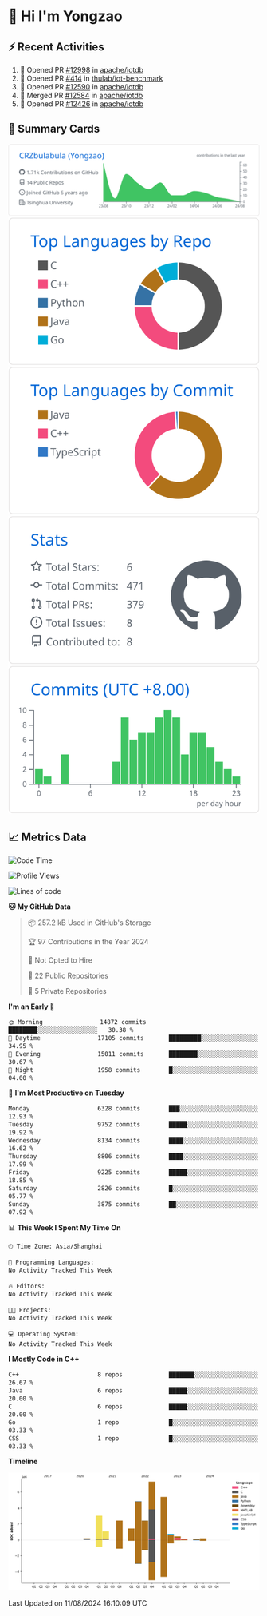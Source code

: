 # 👋 Hi I'm Yongzao

## ⚡ Recent Activities
<!--START_SECTION:activity-->
1. 💪 Opened PR [#12998](https://github.com/apache/iotdb/pull/12998) in [apache/iotdb](https://github.com/apache/iotdb)
2. 💪 Opened PR [#414](https://github.com/thulab/iot-benchmark/pull/414) in [thulab/iot-benchmark](https://github.com/thulab/iot-benchmark)
3. 💪 Opened PR [#12590](https://github.com/apache/iotdb/pull/12590) in [apache/iotdb](https://github.com/apache/iotdb)
4. 🎉 Merged PR [#12584](https://github.com/apache/iotdb/pull/12584) in [apache/iotdb](https://github.com/apache/iotdb)
5. 💪 Opened PR [#12426](https://github.com/apache/iotdb/pull/12426) in [apache/iotdb](https://github.com/apache/iotdb)
<!--END_SECTION:activity-->

## 🎑 Summary Cards

[![](https://raw.githubusercontent.com/CRZbulabula/CRZbulabula/main/profile-summary-card-output/github/0-profile-details.svg)](https://github.com/vn7n24fzkq/github-profile-summary-cards)
[![](https://raw.githubusercontent.com/CRZbulabula/CRZbulabula/main/profile-summary-card-output/github/1-repos-per-language.svg)](https://github.com/vn7n24fzkq/github-profile-summary-cards) [![](https://raw.githubusercontent.com/CRZbulabula/CRZbulabula/main/profile-summary-card-output/github/2-most-commit-language.svg)](https://github.com/vn7n24fzkq/github-profile-summary-cards)
[![](https://raw.githubusercontent.com/CRZbulabula/CRZbulabula/main/profile-summary-card-output/github/3-stats.svg)](https://github.com/vn7n24fzkq/github-profile-summary-cards) [![](https://raw.githubusercontent.com/CRZbulabula/CRZbulabula/main/profile-summary-card-output/github/4-productive-time.svg)](https://github.com/vn7n24fzkq/github-profile-summary-cards)

## 📈 Metrics Data

<!--START_SECTION:waka-->
![Code Time](http://img.shields.io/badge/Code%20Time-672%20hrs%2031%20mins-blue)

![Profile Views](http://img.shields.io/badge/Profile%20Views-1-blue)

![Lines of code](https://img.shields.io/badge/From%20Hello%20World%20I%27ve%20Written-29.6%20million%20lines%20of%20code-blue)

**🐱 My GitHub Data** 

> 📦 257.2 kB Used in GitHub's Storage 
 > 
> 🏆 97 Contributions in the Year 2024
 > 
> 🚫 Not Opted to Hire
 > 
> 📜 22 Public Repositories 
 > 
> 🔑 5 Private Repositories 
 > 
**I'm an Early 🐤** 

```text
🌞 Morning                14872 commits       ████████░░░░░░░░░░░░░░░░░   30.38 % 
🌆 Daytime                17105 commits       █████████░░░░░░░░░░░░░░░░   34.95 % 
🌃 Evening                15011 commits       ████████░░░░░░░░░░░░░░░░░   30.67 % 
🌙 Night                  1958 commits        █░░░░░░░░░░░░░░░░░░░░░░░░   04.00 % 
```
📅 **I'm Most Productive on Tuesday** 

```text
Monday                   6328 commits        ███░░░░░░░░░░░░░░░░░░░░░░   12.93 % 
Tuesday                  9752 commits        █████░░░░░░░░░░░░░░░░░░░░   19.92 % 
Wednesday                8134 commits        ████░░░░░░░░░░░░░░░░░░░░░   16.62 % 
Thursday                 8806 commits        ████░░░░░░░░░░░░░░░░░░░░░   17.99 % 
Friday                   9225 commits        █████░░░░░░░░░░░░░░░░░░░░   18.85 % 
Saturday                 2826 commits        █░░░░░░░░░░░░░░░░░░░░░░░░   05.77 % 
Sunday                   3875 commits        ██░░░░░░░░░░░░░░░░░░░░░░░   07.92 % 
```


📊 **This Week I Spent My Time On** 

```text
🕑︎ Time Zone: Asia/Shanghai

💬 Programming Languages: 
No Activity Tracked This Week

🔥 Editors: 
No Activity Tracked This Week

🐱‍💻 Projects: 
No Activity Tracked This Week

💻 Operating System: 
No Activity Tracked This Week
```

**I Mostly Code in C++** 

```text
C++                      8 repos             ███████░░░░░░░░░░░░░░░░░░   26.67 % 
Java                     6 repos             █████░░░░░░░░░░░░░░░░░░░░   20.00 % 
C                        6 repos             █████░░░░░░░░░░░░░░░░░░░░   20.00 % 
Go                       1 repo              █░░░░░░░░░░░░░░░░░░░░░░░░   03.33 % 
CSS                      1 repo              █░░░░░░░░░░░░░░░░░░░░░░░░   03.33 % 
```



**Timeline**

![Lines of Code chart](https://raw.githubusercontent.com/CRZbulabula/CRZbulabula/main/assets/bar_graph.png)


 Last Updated on 11/08/2024 16:10:09 UTC
<!--END_SECTION:waka-->

